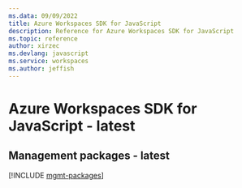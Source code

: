 ```yaml
---
ms.data: 09/09/2022
title: Azure Workspaces SDK for JavaScript
description: Reference for Azure Workspaces SDK for JavaScript
ms.topic: reference
author: xirzec
ms.devlang: javascript
ms.service: workspaces
ms.author: jeffish
---
```

# Azure Workspaces SDK for JavaScript - latest

## Management packages - latest
[!INCLUDE [mgmt-packages](workspaces-mgmt-index.md)]